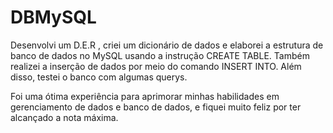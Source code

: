 # DBMySQL
Desenvolvi um D.E.R , criei um dicionário de dados e elaborei a estrutura de banco de dados no MySQL usando a instrução CREATE TABLE. Também realizei a inserção de dados por meio do comando INSERT INTO. Além disso, testei o banco com algumas querys.

Foi uma ótima experiência para aprimorar minhas habilidades em gerenciamento de dados e banco de dados, e fiquei muito feliz por ter alcançado a nota máxima.
